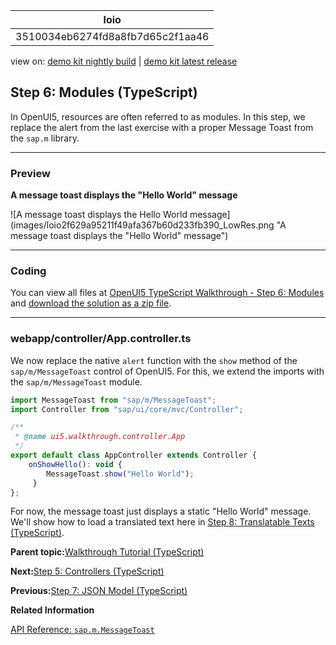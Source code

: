 <!-- loio3510034eb6274fd8a8fb7d65c2f1aa46 -->

| loio |
| -----|
| 3510034eb6274fd8a8fb7d65c2f1aa46 |

<div id="loio">

view on: [demo kit nightly build](https://sdk.openui5.org/nightly/#/topic/3510034eb6274fd8a8fb7d65c2f1aa46) | [demo kit latest release](https://sdk.openui5.org/topic/3510034eb6274fd8a8fb7d65c2f1aa46)</div>

## Step 6: Modules \(TypeScript\)

In OpenUI5, resources are often referred to as modules. In this step, we replace the alert from the last exercise with a proper Message Toast from the `sap.m` library.

***

### Preview

  
  
**A message toast displays the "Hello World" message**

![A message toast displays the Hello World message](images/loio2f629a95211f49afa367b60d233fb390_LowRes.png "A message toast displays the "Hello World" message")

***

<a name="loio3510034eb6274fd8a8fb7d65c2f1aa46__section_nlr_cvc_syb"/>

### Coding

You can view all files at [OpenUI5 TypeScript Walkthrough - Step 6: Modules](https://github.com/sap-samples/ui5-typescript-walkthrough/tree/main/steps/06) and [download the solution as a zip file](https://sap-samples.github.io/ui5-typescript-walkthrough/ui5-typescript-walkthrough-step-06.zip).

***

<a name="loio3510034eb6274fd8a8fb7d65c2f1aa46__section_olr_cvc_syb"/>

### webapp/controller/App.controller.ts

We now replace the native `alert` function with the `show` method of the `sap/m/MessageToast` control of OpenUI5. For this, we extend the imports with the `sap/m/MessageToast` module.

```js
import MessageToast from "sap/m/MessageToast";
import Controller from "sap/ui/core/mvc/Controller";

/**
 * @name ui5.walkthrough.controller.App
 */
export default class AppController extends Controller {
    onShowHello(): void {
        MessageToast.show("Hello World");
     }
};
```

For now, the message toast just displays a static "Hello World" message. We'll show how to load a translated text here in [Step 8: Translatable Texts \(TypeScript\)](Step_8_Translatable_Texts_TypeScript_4dcf52e.md).

**Parent topic:**[Walkthrough Tutorial \(TypeScript\)](Walkthrough_Tutorial_TypeScript_dad1905.md "In this tutorial we'll introduce you to all major development paradigms of OpenUI5. We'll demonstrate the use of TypeScript with OpenUI5 and highlight the specific characteristics of this approach.")

**Next:**[Step 5: Controllers \(TypeScript\)](Step_5_Controllers_TypeScript_e5c58fe.md "In this step, we replace the text with a button and show the &quot;Hello World” message when the button is pressed. The handling of the button's press event is implemented in the controller of the view.")

**Previous:**[Step 7: JSON Model \(TypeScript\)](Step_7_JSON_Model_TypeScript_cfbbeab.md "Now that we have set up the view and controller, it’s about time to think about the M in MVC.")

**Related Information**  


[API Reference: `sap.m.MessageToast`](https://sdk.openui5.org/api/sap.m.MessageToast)

